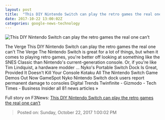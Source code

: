 ```yaml
---
layout: post
title:  "This DIY Nintendo Switch can play the retro games the real one can’t"
date: 2017-10-22 13:00:02Z
categories: google-news-technology
---
```


![This DIY Nintendo Switch can play the retro games the real one can’t](https://cdn.vox-cdn.com/thumbor/Xksw4Mo2PKfqx7L7LnQhLmPul7U=/23x0:2342x1214/fit-in/1200x630/cdn.vox-cdn.com/uploads/chorus_asset/file/9504453/Screen_Shot_2017_10_20_at_3.33.29_PM.png)

The Verge This DIY Nintendo Switch can play the retro games the real one can't The Verge The Nintendo Switch is great for a lot of things, but when it comes to playing retro games, you're better off looking at something like the SNES Classic than Nintendo's current-generation console. Or, if you're like Tim Lindquist, a hardware modder ... Nyko's Portable Switch Dock Is Great, Provided It Doesn't Kill Your Console Kotaku All The Nintendo Switch Game Demos Out Now GameSpot Nyko Nintendo Switch dock users report permanent damage to consoles Digital Trends Twinfinite - Gizmodo - Tech Times - Business Insider all 81 news articles »


Full story on F3News: [This DIY Nintendo Switch can play the retro games the real one can’t](http://www.f3nws.com/n/KVXMgB)

> Posted on: Sunday, October 22, 2017 1:00:02 PM
